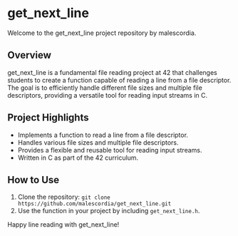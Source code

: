 # get_next_line

Welcome to the get_next_line project repository by malescordia.

## Overview
get_next_line is a fundamental file reading project at 42 that challenges students to create a function capable of reading a line from a file descriptor. The goal is to efficiently handle different file sizes and multiple file descriptors, providing a versatile tool for reading input streams in C.

## Project Highlights
- Implements a function to read a line from a file descriptor.
- Handles various file sizes and multiple file descriptors.
- Provides a flexible and reusable tool for reading input streams.
- Written in C as part of the 42 curriculum.

## How to Use
1. Clone the repository: `git clone https://github.com/malescordia/get_next_line.git`
2. Use the function in your project by including `get_next_line.h`.

Happy line reading with get_next_line!
